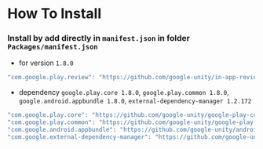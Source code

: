 # How To Install

### Install by add directly in `manifest.json` in folder `Packages/manifest.json`

- for version `1.8.0`
```csharp
"com.google.play.review": "https://github.com/google-unity/in-app-review.git?path=Assets/_Root#1.8.0",
```

- dependency `google.play.core 1.8.0`, `google.play.common 1.8.0`, `google.android.appbundle 1.8.0`, `external-dependency-manager 1.2.172`
```csharp
"com.google.play.core": "https://github.com/google-unity/google-play-core.git?path=Assets/_Root#1.8.0",
"com.google.play.common": "https://github.com/google-unity/google-play-common.git?path=Assets/_Root#1.8.0",
"com.google.android.appbundle": "https://github.com/google-unity/android-app-bundle.git?path=Assets/_Root#1.8.0",
"com.google.external-dependency-manager": "https://github.com/google-unity/external-dependency-manager.git?path=Assets/_Root#1.2.172",
```